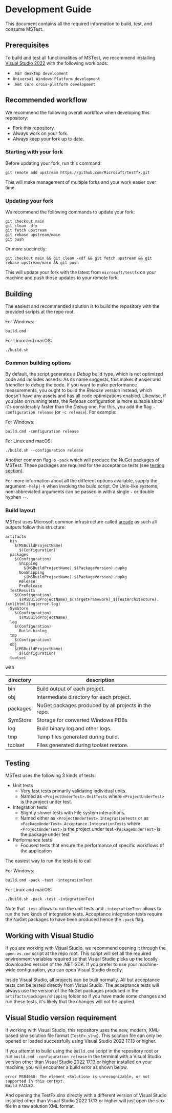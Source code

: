 # Development Guide

This document contains all the required information to build, test, and consume MSTest.

## Prerequisites

To build and test all functionalities of MSTest, we recommend installing [Visual Studio 2022](https://visualstudio.microsoft.com/) with the following workloads:

- `.NET desktop development`
- `Universal Windows Platform development`
- `.Net Core cross-platform development`

## Recommended workflow

We recommend the following overall workflow when developing this repository:

- Fork this repository.
- Always work on your fork.
- Always keep your fork up to date.

### Starting with your fork

Before updating your fork, run this command:

```shell
git remote add upstream https://github.com/Microsoft/testfx.git
```

This will make management of multiple forks and your work easier over time.

### Updating your fork

We recommend the following commands to update your fork:

```shell
git checkout main
git clean -dfx
git fetch upstream
git rebase upstream/main
git push
```

Or more succinctly:

```shell
git checkout main && git clean -xdf && git fetch upstream && git rebase upstream/main && git push
```

This will update your fork with the latest from `microsoft/testfx` on your machine and push those updates to your remote fork.

## Building

The easiest and recommended solution is to build the repository with the provided scripts at the repo root.

For Windows:

```shell
build.cmd
```

For Linux and macOS:

```shell
./build.sh
```

### Common building options

By default, the script generates a *Debug* build type, which is not optimized code and includes asserts. As its name suggests, this makes it easier and friendlier to debug the code. If you want to make performance measurements, you ought to build the *Release* version instead, which doesn't have any assets and has all code optimizations enabled. Likewise, if you plan on running tests, the *Release* configuration is more suitable since it's considerably faster than the *Debug* one. For this, you add the flag `-configuration release` (or `-c release`). For example:

For Windows:

```shell
build.cmd -configuration release
```

For Linux and macOS:

```shell
./build.sh --configuration release
```

Another common flag is `-pack` which will produce the NuGet packages of MSTest. These packages are required for the acceptance tests (see [testing section](#testing)).

For more information about all the different options available, supply the argument `-help|-h` when invoking the build script. On Unix-like systems, non-abbreviated arguments can be passed in with a single `-` or double hyphen `--`.

### Build layout

MSTest uses Microsoft common infrastructure called [arcade](https://github.com/dotnet/arcade) as such all outputs follow this structure:

```text
artifacts
  bin
    $(MSBuildProjectName)
      $(Configuration)
  packages
    $(Configuration)
      Shipping
        $(MSBuildProjectName).$(PackageVersion).nupkg
      NonShipping
        $(MSBuildProjectName).$(PackageVersion).nupkg
      Release
      PreRelease
  TestResults
    $(Configuration)
      $(MSBuildProjectName)_$(TargetFramework)_$(TestArchitecture).(xml|html|log|error.log)
  SymStore
    $(Configuration)
      $(MSBuildProjectName)
  log
    $(Configuration)
      Build.binlog
  tmp
    $(Configuration)
  obj
    $(MSBuildProjectName)
      $(Configuration)
  toolset
```

with

| directory         | description |
|-------------------|-------------|
| bin               | Build output of each project. |
| obj               | Intermediate directory for each project. |
| packages          | NuGet packages produced by all projects in the repo. |
| SymStore          | Storage for converted Windows PDBs |
| log               | Build binary log and other logs. |
| tmp               | Temp files generated during build. |
| toolset           | Files generated during toolset restore. |

## Testing

MSTest uses the following 3 kinds of tests:

- Unit tests
  - Very fast tests primarily validating individual units.
  - Named as `<ProjectUnderTest>.UnitTests` where `<ProjectUnderTest>` is the project under test.
- Integration tests
  - Slightly slower tests with File system interactions.
  - Named either as `<ProjectUnderTest>.IntegrationTests` or as `<PackageUnderTest>.Acceptance.IntegrationTests` where
    `<ProjectUnderTest>` is the project under test
    `<PackageUnderTest>` is the package under test
- Performance tests
  - Focused tests that ensure the performance of specific workflows of the application

The easiest way to run the tests is to call

For Windows:

```shell
build.cmd -pack -test -integrationTest
```

For Linux and macOS:

```shell
./build.sh -pack -test -integrationTest
```

Note that `-test` allows to run the unit tests and `-integrationTest` allows to run the two kinds of integration tests. Acceptance integration tests require the NuGet packages to have been produced hence the `-pack` flag.

## Working with Visual Studio

If you are working with Visual Studio, we recommend opening it through the `open-vs.cmd` script at the repo root. This script will set all the required environment variables required so that Visual Studio picks up the locally downloaded version of the .NET SDK. If you prefer to use your machine-wide configuration, you can open Visual Studio directly.

Inside Visual Studio, all projects can be built normally. All but acceptance tests can be tested directly from Visual Studio. The acceptance tests will always use the version of the NuGet packages produced in the `artifacts/packages/shipping` folder so if you have made some changes and run these tests, it's likely that the changes will not be applied.

## Visual Studio version requirement

If working with Visual Studio, this repository uses the new, modern, XML-based slnx solution file format (`TestFx.slnx`). This solution file can only be opened or loaded successfully using Visual Studio 2022 17.13 or higher.

If you attempt to build using the `Build.cmd` script in the repository root or run `build.cmd -configuration release` in the terminal with a Visual Studio version other than Visual Studio 2022 17.13 or higher installed on your machine, you will encounter a build error as shown below.

```text
error MSB4068: The element <Solution> is unrecognizable, or not supported in this context.
Build FAILED.
```

And opening the TestFx.slnx directly with a different version of Visual Studio installed other than Visual Studio 2022 17.13 or higher will just open the slnx file in a raw solution XML format.
